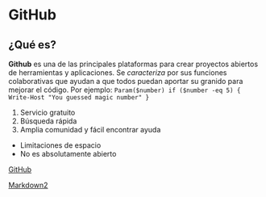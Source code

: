 # GitHub
## ¿Qué es?
**Github** es una de las principales plataformas para crear proyectos abiertos de herramientas y aplicaciones. Se *caracteriza* por sus funciones colaborativas que ayudan a que todos puedan aportar su granido para mejorar el código. Por ejemplo: 
`Param($number)
if ($number -eq 5)
{
  Write-Host "You guessed magic number"
}`

1. Servicio gratuito
2. Búsqueda rápida
3. Amplia comunidad y fácil encontrar ayuda
- Limitaciones de espacio
- No es absolutamente abierto

[GitHub](https://blog.desdelinux.net/github-vs-gitlab/)

[Markdown2](https://github.com/TniaCn/repo_IAW_Tania_Cantero/blob/main/markdown2)
